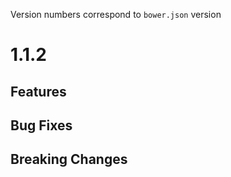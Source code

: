 Version numbers correspond to `bower.json` version

# 1.1.2

## Features

## Bug Fixes

## Breaking Changes